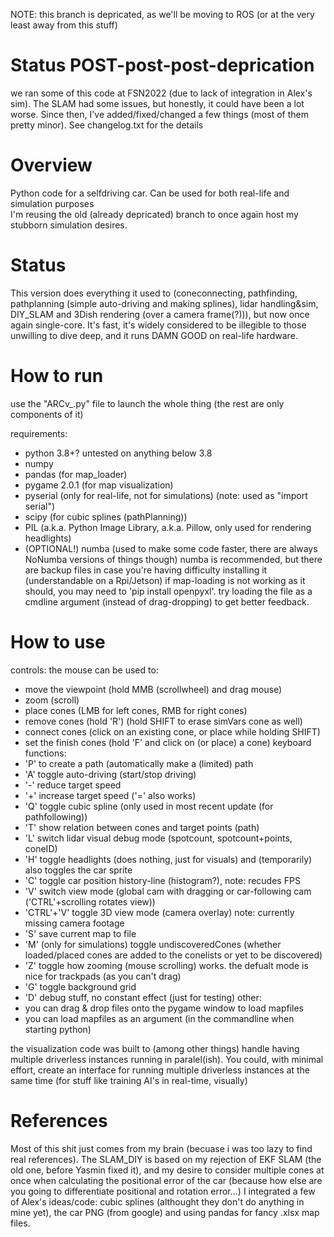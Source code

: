 
NOTE: this branch is depricated, as we'll be moving to ROS (or at the very least away from this stuff)

# Status POST-post-post-deprication
we ran some of this code at FSN2022 (due to lack of integration in Alex's sim). The SLAM had some issues, but honestly, it could have been a lot worse. Since then, I've added/fixed/changed a few things (most of them pretty minor). See changelog.txt for the details

# Overview
Python code for a selfdriving car. Can be used for both real-life and simulation purposes <br/>
I'm reusing the old (already depricated) branch to once again host my stubborn simulation desires.
# Status
This version does everything it used to (coneconnecting, pathfinding, pathplanning (simple auto-driving and making splines), lidar handling&sim, DIY_SLAM and 3Dish rendering (over a camera frame(?))), but now once again single-core. It's fast, it's widely considered to be illegible to those unwilling to dive deep, and it runs DAMN GOOD on real-life hardware.

# How to run
use the "ARCv_.py" file to launch the whole thing (the rest are only components of it)

requirements:
 - python 3.8+? untested on anything below 3.8
 - numpy 
 - pandas (for map_loader)
 - pygame 2.0.1 (for map visualization)
 - pyserial (only for real-life, not for simulations) (note: used as "import serial")
 - scipy (for cubic splines (pathPlanning))
 - PIL (a.k.a. Python Image Library, a.k.a. Pillow, only used for rendering headlights)
 - (OPTIONAL!) numba (used to make some code faster, there are always NoNumba versions of things though)
numba is recommended, but there are backup files in case you're having difficulty installing it (understandable on a Rpi/Jetson)
if map-loading is not working as it should, you may need to 'pip install openpyxl'. try loading the file as a cmdline argument (instead of drag-dropping) to get better feedback.

# How to use
controls:
the mouse can be used to:
 - move the viewpoint (hold MMB (scrollwheel) and drag mouse)
 - zoom (scroll)
 - place cones (LMB for left cones, RMB for right cones)
 - remove cones (hold 'R') (hold SHIFT to erase simVars cone as well)
 - connect cones (click on an existing cone, or place while holding SHIFT)
 - set the finish cones (hold 'F' and click on (or place) a cone)
keyboard functions:
 - 'P' to create a path (automatically make a (limited) path
 - 'A' toggle auto-driving (start/stop driving)
 - '-' reduce target speed
 - '+' increase target speed ('=' also works)
 - 'Q' toggle cubic spline (only used in most recent update (for pathfollowing))
 - 'T' show relation between cones and target points (path)
 - 'L' switch lidar visual debug mode (spotcount, spotcount+points, coneID)
 - 'H' toggle headlights (does nothing, just for visuals) and (temporarily) also toggles the car sprite
 - 'C' toggle car position history-line (histogram?), note: recudes FPS
 - 'V' switch view mode (global cam with dragging or car-following cam ('CTRL'+scrolling rotates view))
 - 'CTRL'+'V' toggle 3D view mode (camera overlay) note: currently missing camera footage
 - 'S' save current map to file
 - 'M' (only for simulations) toggle undiscoveredCones (whether loaded/placed cones are added to the conelists or yet to be discovered)
 - 'Z' toggle how zooming (mouse scrolling) works. the defualt mode is nice for trackpads (as you can't drag)
 - 'G' toggle background grid
 - 'D' debug stuff, no constant effect (just for testing)
other:
 - you can drag & drop files onto the pygame window to load mapfiles
 - you can load mapfiles as an argument (in the commandline when starting python)

the visualization code was built to (among other things) handle having multiple driverless instances running in paralel(ish). You could, with minimal effort, create an interface for running multiple driverless instances at the same time (for stuff like training AI's in real-time, visually)

# References
Most of this shit just comes from my brain (becuase i was too lazy to find real references). The SLAM_DIY is based on my rejection of EKF SLAM (the old one, before Yasmin fixed it), and my desire to consider multiple cones at once when calculating the positional error of the car (because how else are you going to differentiate positional and rotation error...)
I integrated a few of Alex's ideas/code: cubic splines (althought they don't do anything in mine yet), the car PNG (from google) and using pandas for fancy .xlsx map files.
